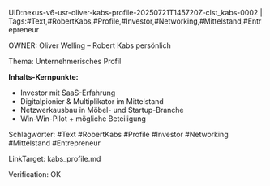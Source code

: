 UID:nexus-v6-usr-oliver-kabs-profile-20250721T145720Z-clst_kabs-0002 | Tags:#Text,#RobertKabs,#Profile,#Investor,#Networking,#Mittelstand,#Entrepreneur

OWNER: Oliver Welling – Robert Kabs persönlich

Thema: Unternehmerisches Profil

**Inhalts-Kernpunkte:**  
- Investor mit SaaS-Erfahrung  
- Digitalpionier & Multiplikator im Mittelstand  
- Netzwerkausbau in Möbel- und Startup-Branche  
- Win-Win-Pilot + mögliche Beteiligung  

Schlagwörter: #Text #RobertKabs #Profile #Investor #Networking #Mittelstand #Entrepreneur

LinkTarget: kabs_profile.md  

Verification: OK
